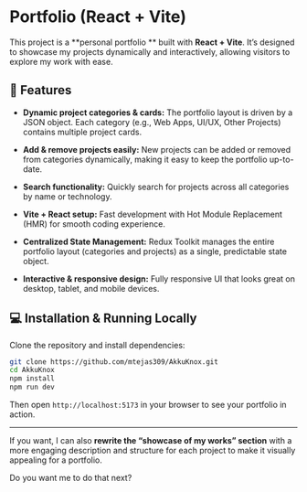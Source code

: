 # Portfolio  (React + Vite)

This project is a **personal portfolio ** built with **React + Vite**.
It’s designed to showcase my projects dynamically and interactively, allowing visitors to explore my work with ease.

## 🚀 Features

* **Dynamic project categories & cards:**
  The portfolio layout is driven by a JSON object.
  Each category (e.g., Web Apps, UI/UX, Other Projects) contains multiple project cards.

* **Add & remove projects easily:**
  New projects can be added or removed from categories dynamically, making it easy to keep the portfolio up-to-date.

* **Search functionality:**
  Quickly search for projects across all categories by name or technology.

* **Vite + React setup:**
  Fast development with Hot Module Replacement (HMR) for smooth coding experience.

* **Centralized State Management:**
  Redux Toolkit manages the entire portfolio layout (categories and projects) as a single, predictable state object.

* **Interactive & responsive design:**
  Fully responsive UI that looks great on desktop, tablet, and mobile devices.

## 💻 Installation & Running Locally

Clone the repository and install dependencies:

```bash
git clone https://github.com/mtejas309/AkkuKnox.git
cd AkkuKnox
npm install
npm run dev
```

Then open `http://localhost:5173` in your browser to see your portfolio in action.

---

If you want, I can also **rewrite the “showcase of my works” section** with a more engaging description and structure for each project to make it visually appealing for a portfolio.

Do you want me to do that next?
